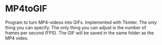 # MP4toGIF
Program to turn MP4-videos into GIFs. Implemented with Tkinter. The only thing you can specify.
The only thing you can adjust is the number of frames per second (FPS). The GIF will be saved in the same folder as the MP4 video.
